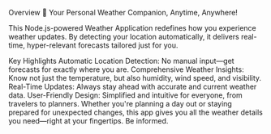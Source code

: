 Overview 🌟
Your Personal Weather Companion, Anytime, Anywhere!

This Node.js-powered Weather Application redefines how you experience weather updates. By detecting your location automatically, it delivers real-time, hyper-relevant forecasts tailored just for you.

Key Highlights
Automatic Location Detection: No manual input—get forecasts for exactly where you are.
Comprehensive Weather Insights: Know not just the temperature, but also humidity, wind speed, and visibility.
Real-Time Updates: Always stay ahead with accurate and current weather data.
User-Friendly Design: Simplified and intuitive for everyone, from travelers to planners.
Whether you're planning a day out or staying prepared for unexpected changes, this app gives you all the weather details you need—right at your fingertips. 
Be informed.
